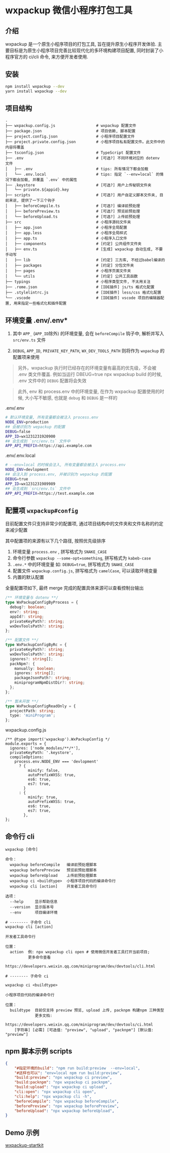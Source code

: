 # wxpackup 微信小程序打包工具

## 介绍
wxpackup 是一个原生小程序项目的打包工具, 旨在提升原生小程序开发体验.
主要目标是为原生小程序项目完善比较现代化的多环境构建项目配置,
同时封装了小程序官方的 ci/cli 命令, 来方便开发者使用.

## 安装

```bash
npm install wxpackup --dev
yarn install wxpackup --dev
```


## 项目结构

```
.
├── wxpackup.config.js                  # wxpackup 配置文件
├── package.json                        # 项目依赖, 脚本配置
├── project.config.json                 # 小程序项目配置文件
├── project.private.config.json         # 小程序项目私有配置文件。此文件中的内容将覆盖
├── tsconfig.json                       # TypeScript 配置文件
├── .env                                # [可选?] 不同环境对应的 dotenv 文件
│   ├── .env                            # tips: 所有情况下都会加载
│   └── .env.local                      # tips: 指定 `--env=local` 的情况下都会加载, 并覆盖 `.env` 中的属性
├── .keystore                           # [可选?] 用户上传秘钥文件夹
│   └── private.${appid}.key
├── scripts                             # [可选?] 用户自定义脚本文件夹, 目前来说, 提供了一下三个钩子
│   ├── beforeCompile.ts                # [可选?] 编译前预处理
│   ├── beforePreview.ts                # [可选?] 预览前预处理
│   └── beforeUpload.ts                 # [可选?] 上传前预处理
├── src                                 # 小程序源码文件夹
│   ├── app.json                        # 小程序全局配置
│   ├── app.less                        # 小程序全局样式
│   ├── app.ts                          # 小程序入口文件
│   ├── components                      # [约定] 公共组件文件夹
│   ├── env.ts                          # [生成] wxpackup 自动生成, 不要手动写
│   ├── lib                             # [约定] 三方库, 不经过babel编译的
│   ├── packages                        # [约定] 分包文件夹
│   ├── pages                           # 小程序页面文件夹
│   └── utils                           # [约定] 公共工具函数
├── typings                             # 小程序类型文件, 不太用关注
├── .rome.json                          # [IDE插件] js/ts 格式化配置
├── .stylelintrc.js                     # [IDE插件] less/css 格式化配置
└── .vscode                             # [IDE插件] vscode 项目的编辑器配置, 用来指定一些格式化和插件配置

```


## 环境变量 .env/.env*

1. 其中 `APP_` (`APP_ID`除外) 的环境变量, 会在 `beforeCompile` 钩子中, 解析并写入 `src/env.ts` 文件

2. `DEBUG`, `APP_ID`, `PRIVATE_KEY_PATH`, `WX_DEV_TOOLS_PATH` 则将作为 `wxpackup` 的配置项来使用

> 另外，wxpackup 执行时已经存在的环境变量有最高的优先级，不会被 .env 类文件覆盖. 例如当运行 DBEUG=true npx wxpackup build 的时候, .env 文件中的 `DEBUG` 配置将会失效

> 此外, env 和 process.env 中的环境变量, 在作为 wxpackup 配置使用的时候, 大小写不敏感, 也就是 `debug` 和 `DEBUG` 是一样的

.env/.env
```bash
# 默认环境变量, 所有变量都会被注入 process.env
NODE_ENV=production
## 会被识别为 wepackup 的配置
DEBUG=false
APP_ID=wx1231231920900
## 会生成到 `src/env.ts` 文件中
APP_API_PREFIX=https://api.example.com
```

.env/.env.local
```bash
# --env=local 的时候会注入, 所有变量都会被注入 process.env
NODE_ENV=devlopment
## 会注入到 process.env, 并被识别为 wepackup 的配置
DEBUG=true
APP_ID=wx1231231989989
## 会生成到 `src/env.ts` 文件中
APP_API_PREFIX=https://test.example.com
```

## 配置项 `wxpackup#config`

目前配置文件只支持非常少的配置项, 通过项目结构中的文件夹和文件名称的约定来减少配置

其中配置项的来源有以下几个路径, 按照优先级排序
1. 环境变量 `process.env` , 拼写格式为 `SNAKE_CASE`
2. 命令行参数 `wxpackup --some-opt=something`,  拼写格式为 `kabeb-case`
3. `.env.*` 中的环境变量 如: `DEBUG=true`, 拼写格式为 `SNAKE_CASE`
4. 配置文件 `wxpackup.config.js`, 拼写格式为 `camelCase`, 可以读取环境变量
5. 内置的默认配置

全量配置项如下, 最终 merge 完成的配置具体来源可以查看控制台输出

```ts
/** 环境变量与 dotenv **/
type WxPackupConfigByProcess = {
  debug?: boolean;
  env?: string;
  appId?: string;
  privateKeyPath?: string;
  wxDevToolsPath?: string;
};

/** 配置文件 **/
type WxPackupConfigByRc = {
  privateKeyPath?: string;
  wxDevToolsPath?: string;
  ignores?: string[];
  packNpm?: {
    manually: boolean;
    ignores: string[];
    packageJsonPath?: string;
    miniprogramNpmDistDir?: string;
  };
};

/** 暂未开放 **/
type WxPackupConfigReadOnly = {
  projectPath: string;
  type: 'miniProgram';
};
```

wxpackup.config.js
```
/** @type import('wxpackup').WxPackupConfig */
module.exports = {
  ignores: ['node_modules/**/*'],
  privateKeyPath: '.keystore',
  compileOptions:
    process.env.NODE_ENV === 'devlopment'
      ? {
          minify: false,
          autoPrefixWXSS: true,
          es6: true,
          es7: true,
        }
      : {
          minify: true,
          autoPrefixWXSS: true,
          es6: true,
          es7: true,
        },
};
```

## 命令行 cli

```
wxpackup [命令]

命令：
  wxpackup beforeCompile   编译前预处理脚本
  wxpackup beforePreview   预览前预处理脚本
  wxpackup beforeUpload    上传前预处理脚本
  wxpackup ci <buildtype>  小程序项目代码的编译命令行
  wxpackup cli [action]    开发者工具命令行

选项：
  --help     显示帮助信息
  --version  显示版本号
  --env      项目编译环境

# -------- 子命令 cli
wxpackup cli [action]

开发者工具命令行

位置：
  action  例: npx wxpackup cli open # 使用微信开发者工具打开当前项目;
          更多命令查看
          https://developers.weixin.qq.com/miniprogram/dev/devtools/cli.html

# -------- 子命令 ci

wxpackup ci <buildtype>

小程序项目代码的编译命令行

位置：
  buildtype  目前仅支持 preview 预览, upload 上传, packnpm 构建npm 三种类型
             更多文档:
             https://developers.weixin.qq.com/miniprogram/dev/devtools/ci.html
    [字符串] [必需] [可选值: "preview", "upload", "packnpm"] [默认值: "preview"]
```


## npm 脚本示例 scripts

```json
{
    "#指定环境的build": "npm run build:preview  --env=local",
    "#这样也可以": "env=local npm run build:preview",
    "build:preview": "npx wxpackup ci preview",
    "build:packnpm": "npx wxpackup ci packnpm",
    "build:upload": "npx wxpackup ci upload",
    "cli:open": "npx wxpackup cli open",
    "cli:help": "npx wxpackup cli -h",
    "beforeCompile": "npx wxpackup beforeCompile",
    "beforePreview": "npx wxpackup beforePreview",
    "beforeUpload": "npx wxpackup beforeUpload",
}
```


## Demo 示例

[wxpackup-startkit](https://github.com/charlzyx/wxpackup-startkit)
